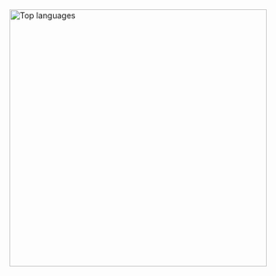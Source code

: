 <div class="text-center">
  <div style="display: inline-flex;">
    <img src="https://github-readme-stats.vercel.app/api/top-langs/?username=Thommmas&layout=compact&theme=transparent" alt="Top languages" width="450"/>
  </div>
</div>
